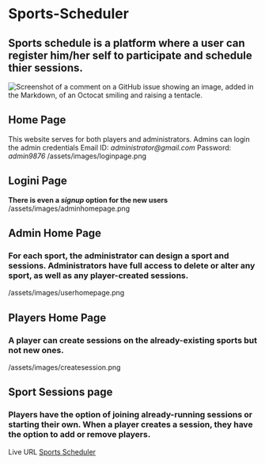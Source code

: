 # Sports-Scheduler
## Sports schedule is a platform where a user can register him/her self to participate and schedule thier sessions. 
![Screenshot of a comment on a GitHub issue showing an image, added in the Markdown, of an Octocat smiling and raising a tentacle.](/assets/images/homepage.png)
## Home Page
This website serves for both players and administrators. Admins can login the admin credentials 
Email ID: _administrator@gmail.com_
Password: _admin9876_
/assets/images/loginpage.png
## Logini Page
**There is even a _signup_ option for the new users**
/assets/images/adminhomepage.png
## Admin Home Page
### For each sport, the administrator can design a sport and sessions. Administrators have full access to delete or alter any sport, as well as any player-created sessions.
/assets/images/userhomepage.png
## Players Home Page
### A player can create sessions on the already-existing sports but not new ones.
/assets/images/createsession.png
## Sport Sessions page
### Players have the option of joining already-running sessions or starting their own. When a player creates a session, they have the option to add or remove players.

Live URL [Sports Scheduler](https://sports-scheduler-archana.onrender.com)
